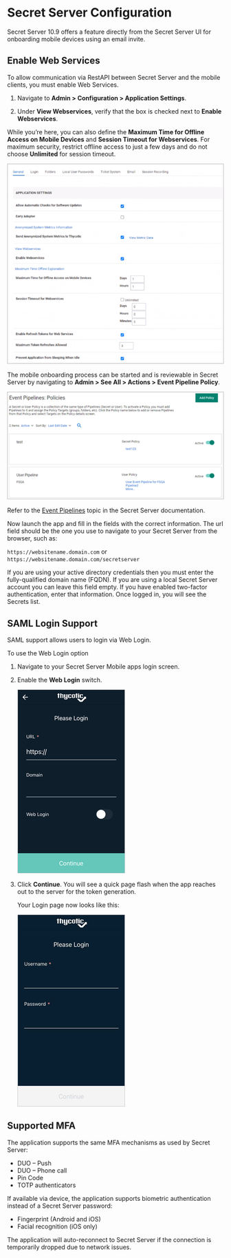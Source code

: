 [title]: # (Configuration)
[tags]: # (mobile)
[priority]: # (2)

# Secret Server Configuration

Secret Server 10.9 offers a feature directly from the Secret Server UI for onboarding mobile devices using an email invite.

## Enable Web Services

To allow communication via RestAPI between Secret Server and the mobile clients, you must enable Web Services.

1. Navigate to **Admin \> Configuration \> Application Settings**.

1. Under **View Webservices**, verify that the box is checked next to **Enable Webservices**.

While you’re here, you can also define the **Maximum Time for Offline Access on Mobile Devices** and **Session Timeout for Webservices**. For maximum security, restrict offline access to just a few days and do not choose **Unlimited** for session timeout.

![login](images/ttl0.png "Web Login page")

The mobile onboarding process can be started and is reviewable in Secret Server by navigating to **Admin \> See All \> Actions \> Event Pipeline Policy**.

![event pipelines](images/pipeline.png "Secret Server Mobile Application event pipelines policies for onboarding")

Refer to the [Event Pipelines](https://docs.thycotic.com/ss/10.9.0/events-and-alerts/event-pipelines#event_pipelines) topic in the Secret Server documentation.

<!--If you are using Windows integrated authentication then you must enable __Anonymous__ access on the web services folder in IIS. To do this, 

1. Expand the Secret Server website or virtual directory and select the webservices folder.
1. Double-click __Authentication__, then right-click __Anonymous Authentication__ and select __Enable__.-->

Now launch the app and fill in the fields with the correct information. The url field should be the one you use to navigate to your Secret Server from the browser, such as:

`https://websitename.domain.com` or `https://websitename.domain.com/secretserver`

If you are using your active directory credentials then you must enter the fully-qualified domain name (FQDN). If you are using a local Secret Server account you can leave this field empty. If you have enabled two-factor authentication, enter that information. Once logged in, you will see the Secrets list.

## SAML Login Support

SAML support allows users to login via Web Login.

To use the Web Login option

1. Navigate to your Secret Server Mobile apps login screen.
1. Enable the __Web Login__ switch.

   ![switch](images/web-login-switch.png "Setting the Web Login switch to on")
1. Click __Continue__. You will see a quick page flash when the app reaches out to the server for the token generation.

   Your Login page now looks like this:

   ![login](images/username-pwd.png "Web Login page")

## Supported MFA

The application supports the same MFA mechanisms as used by Secret Server:  

* DUO – Push  
* DUO – Phone call
* Pin Code
* TOTP authenticators

If available via device, the application supports biometric authentication instead of a Secret Server password:

* Fingerprint (Android and iOS)
* Facial recognition (iOS only)

The application will auto-reconnect to Secret Server if the connection is temporarily dropped due to network issues.
